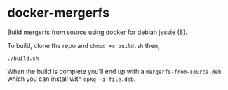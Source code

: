 # docker-mergerfs
Build mergerfs from source using docker for debian jessie (8).

To build, clone the repo and `chmod +x build.sh` then,

    ./build.sh
    
When the build is complete you'll end up with a `mergerfs-from-source.deb` which you can install with `dpkg -i file.deb`.
